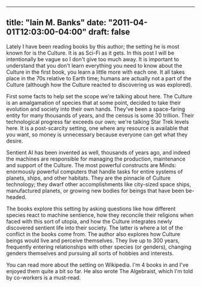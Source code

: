
---
title: "Iain M. Banks"
date: "2011-04-01T12:03:00-04:00"
draft: false
---

Lately I have been reading books by this author; the setting he is most known for is the Culture. It is as Sci-Fi as it gets. In this post I will be intentionally be vague so I don't give too much away. It is important to understand that you don't learn everything you need to know about the Culture in the first book, you learn a little more with each one. It all takes place in the 70s relative to Earth time; humans are actually not a part of the Culture (although how the Culture reacted to discovering us was explored).

First some facts to help set the scope we're talking about here. The Culture is an amalgamation of species that at some point, decided to take their evolution and society into their own hands. They've been a space-faring entity for many thousands of years, and the census is some 30 trillion. Their technological progress far exceeds our own; we're talking Star Trek levels here. It is a post-scarcity setting, one where any resource is available that you want, so money is unnecessary because everyone can get what they desire.

Sentient AI has been invented as well, thousands of years ago, and indeed the machines are responsible for managing the production, maintenance and support of the Culture. The most powerful constructs are Minds: enormously powerful computers that handle tasks for entire systems of planets, ships, and other habitats. They are the pinnacle of Culture technology; they dwarf other accomplishments like city-sized space ships, manufactured planets, or growing new bodies for beings that have been be-headed.

The books explore this setting by asking questions like how different species react to machine sentience, how they reconcile their religions when faced with this sort of utopia, and how the Culture integrates newly discovered sentient life into their society. The latter is where a lot of the conflict in the books come from. The author also explores how Culture beings would live and perceive themselves. They live up to 300 years, frequently entering relationships with other species (or genders), changing genders themselves and pursuing all sorts of hobbies and interests.

You can read more about the setting on Wikipedia. I'm 4 books in and I've enjoyed them quite a bit so far. He also wrote The Algebraist, which I'm told by co-workers is a must-read.
